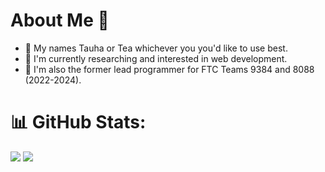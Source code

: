 # About Me 💚
- 👋 My names Tauha or Tea whichever you you'd like to use best.
- 💭 I'm currently researching and interested in web development.
- 🤖 I'm also the former lead programmer for FTC Teams 9384 and 8088 (2022-2024).


# 📊 GitHub Stats:
![](https://github-readme-stats.vercel.app/api?username=tea505&theme=dark&hide_border=false&include_all_commits=true&count_private=true)
![](https://github-readme-streak-stats.herokuapp.com/?user=tea505&theme=dark&hide_border=false)</br>

<!--
**Tea505/Tea505** is a ✨ _special_ ✨ repository because its `README.md` (this file) appears on your GitHub profile.

Here are some ideas to get you started:

- 🔭 I’m currently working on ...
- 🌱 I’m currently learning ...
- 👯 I’m looking to collaborate on ...
- 🤔 I’m looking for help with ...
- 💬 Ask me about ...
- 📫 How to reach me: ...
- 😄 Pronouns: ...
- ⚡ Fun fact: ...
-->
